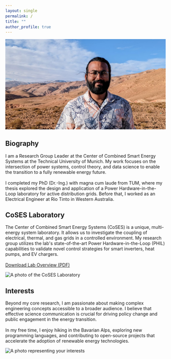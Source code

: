 ```yaml
---
layout: single
permalink: /
title: ""
author_profile: true
---
```


<div class="home-section">
  <div class="profile-image-container">
    <img src="/images/Profile_header.jpeg" alt="A photo of Anurag Mohapatra">
  </div>
  <div class="home-text" style="flex: 100%; padding-right: 0;">
    <h2>Biography</h2>
    <p>
      I am a Research Group Leader at the Center of Combined Smart Energy Systems at the Technical University of Munich. My work focuses on the intersection of power systems, control theory, and data science to enable the transition to a fully renewable energy future.
      <br><br>
      I completed my PhD (Dr.-Ing.) with magna cum laude from TUM, where my thesis explored the design and application of a Power Hardware-in-the-Loop laboratory for active distribution grids. Before that, I worked as an Electrical Engineer at Rio Tinto in Western Australia.
    </p>
  </div>
</div>


<div class="home-section">
  <div class="home-text">
    <h2>CoSES Laboratory</h2>
    <p>
      The Center of Combined Smart Energy Systems (CoSES) is a unique, multi-energy system laboratory. It allows us to investigate the coupling of electrical, thermal, and gas grids in a controlled environment. My research group utilizes the lab's state-of-the-art Power Hardware-in-the-Loop (PHIL) capabilities to validate novel control strategies for smart inverters, heat pumps, and EV chargers.
      <br><br>
      <a href="/files/CoSES_Lab_Overview.pdf" class="btn btn--info">Download Lab Overview (PDF)</a>
    </p>
  </div>
  <div class="home-image">
    <img src="https://placehold.co/600x400/cccccc/ffffff?text=CoSES+Lab+Photo" alt="A photo of the CoSES Laboratory">
  </div>
</div>


<div class="home-section">
  <div class="home-text">
    <h2>Interests</h2>
    <p>
      Beyond my core research, I am passionate about making complex engineering concepts accessible to a broader audience. I believe that effective science communication is crucial for driving policy change and public engagement in the energy transition.
      <br><br>
      In my free time, I enjoy hiking in the Bavarian Alps, exploring new programming languages, and contributing to open-source projects that accelerate the adoption of renewable energy technologies.
    </p>
  </div>
  <div class="home-image">
    <img src="https://placehold.co/600x400/cccccc/ffffff?text=Interests+Photo" alt="A photo representing your interests">
  </div>
</div>
